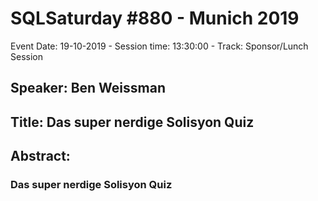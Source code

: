 # SQLSaturday #880 - Munich 2019
Event Date: 19-10-2019 - Session time: 13:30:00 - Track: Sponsor/Lunch Session
## Speaker: Ben Weissman
## Title: Das super nerdige Solisyon Quiz
## Abstract:
### Das super nerdige Solisyon Quiz
